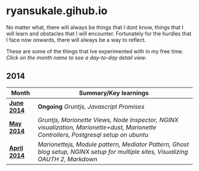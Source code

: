ryansukale.gihub.io
===================
No matter what, there will always be things that I dont know, things that I will learn and obstacles that I will encounter. Fortunately for the hurdles that I face now onwards, there will always be a way to reflect. 

These are some of the things that Ive experimented with in my free time. *Click on the month name to see a day-to-day detail view*.

2014
----
|Month|Summary/Key learnings|
|----|----|
|**[June 2014](http://ryansukale.github.io/2014/June.html)** | **Ongoing**  *Gruntjs, Javascript Promises* |
|**[May 2014](http://ryansukale.github.io/2014/May.html)** | *Gruntjs, Marionette Views, Node Inspector, NGINX visualization, Marionette+dust, Marionette Controllers, Postgresql setup on ubuntu* |
|**[April 2014](http://ryansukale.github.io/2014/April.html)** | *Marionettejs, Module pattern, Mediator Pattern, Ghost blog setup, NGINX setup for multiple sites, Visualizing OAUTH 2, Markdown* |